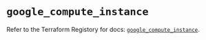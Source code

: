 # `google_compute_instance`

Refer to the Terraform Registory for docs: [`google_compute_instance`](https://registry.terraform.io/providers/hashicorp/google-beta/4.83.0/docs/resources/google_compute_instance).
